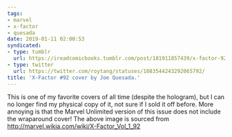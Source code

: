 ```yaml
---
tags:
- marvel
- x-factor
- quesada
date: 2019-01-11 02:00:53
syndicated:
- type: tumblr
  url: https://ireadcomicbooks.tumblr.com/post/181911857439/x-factor-92-cover-by-joe-quesada-this-is-one-of
- type: twitter
  url: https://twitter.com/roytang/statuses/1083544243292065792/
title: 'X-Factor #92 cover by Joe Quesada.'
---
```


This is one of my favorite covers of all time (despite the hologram), but I can no longer find my physical copy of it, not sure if I sold it off before. More annoying is that the Marvel Unlimited version of this issue does not include the wraparound cover! The above image is sourced from <a href="http://marvel.wikia.com/wiki/X-Factor_Vol_1_92">http://marvel.wikia.com/wiki/X-Factor_Vol_1_92</a>